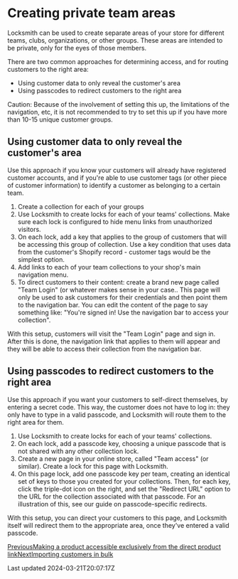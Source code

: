 # Creating private team areas

Locksmith can be used to create separate areas of your store for different teams, clubs, organizations, or other groups. These areas are intended to be private, only for the eyes of those members.

There are two common approaches for determining access, and for routing customers to the right area:

- Using customer data to only reveal the customer's area
- Using passcodes to redirect customers to the right area

Caution: Because of the involvement of setting this up, the limitations of the navigation, etc, it is not recommended to try to set this up if you have more than 10-15 unique customer groups.

## Using customer data to only reveal the customer's area

Use this approach if you know your customers will already have registered customer accounts, and if you're able to use customer tags (or other piece of customer information) to identify a customer as belonging to a certain team.

1. Create a collection for each of your groups
2. Use Locksmith to create locks for each of your teams' collections. Make sure each lock is configured to hide menu links from unauthorized visitors.
3. On each lock, add a key that applies to the group of customers that will be accessing this group of collection. Use a key condition that uses data from the customer's Shopify record - customer tags would be the simplest option.
4. Add links to each of your team collections to your shop's main navigation menu.
5. To direct customers to their content: create a brand new page called "Team Login" (or whatever makes sense in your case.. This page will only be used to ask customers for their credentials and then point them to the navigation bar. You can edit the content of the page to say something like: "You're signed in! Use the navigation bar to access your collection".

With this setup, customers will visit the "Team Login" page and sign in. After this is done, the navigation link that applies to them will appear and they will be able to access their collection from the navigation bar.

## Using passcodes to redirect customers to the right area

Use this approach if you want your customers to self-direct themselves, by entering a secret code. This way, the customer does not have to log in: they only have to type in a valid passcode, and Locksmith will route them to the right area for them.

1. Use Locksmith to create locks for each of your teams' collections.
2. On each lock, add a passcode key, choosing a unique passcode that is not shared with any other collection lock.
3. Create a new page in your online store, called "Team access" (or similar). Create a lock for this page with Locksmith.
4. On this page lock, add one passcode key per team, creating an identical set of keys to those you created for your collections. Then, for each key, click the triple-dot icon on the right, and set the "Redirect URL" option to the URL for the collection associated with that passcode. For an illustration of this, see our guide on passcode-specific redirects.

With this setup, you can direct your customers to this page, and Locksmith itself will redirect them to the appropriate area, once they've entered a valid passcode.

[PreviousMaking a product accessible exclusively from the direct product link](/tutorials/more/making-a-product-accessible-exclusively-from-the-direct-product-link)[NextImporting customers in bulk](/tutorials/more/importing-customers-in-bulk)

Last updated 2024-03-21T20:07:17Z